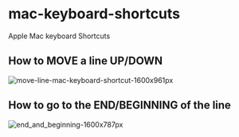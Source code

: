 # mac-keyboard-shortcuts
Apple Mac keyboard Shortcuts
## How to MOVE a line UP/DOWN
![move-line-mac-keyboard-shortcut-1600x961px](https://github.com/danielurra/mac-keyboard-shortcuts/assets/51704179/7efe823d-cda6-42b3-b5a7-8b0aef9cf992)<br>
## How to go to the END/BEGINNING of the line
![end_and_beginning-1600x787px](https://github.com/danielurra/mac-keyboard-shortcuts/assets/51704179/11609d21-b714-4d79-b958-c3f90eb365f2)<br>

